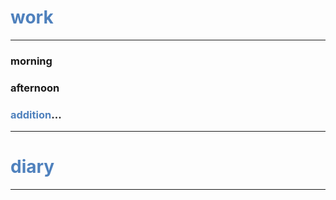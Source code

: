 
# <font color="#4f81bd">work</font>
---
### morning




### afternoon



### <font color="#4f81bd">addition</font>...
---



# <font color="#4f81bd">diary</font>
---